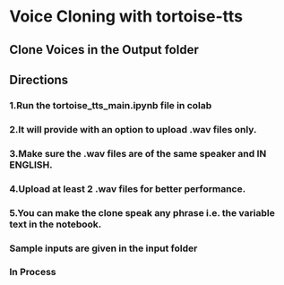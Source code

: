 # Voice Cloning with tortoise-tts
## Clone Voices in the Output folder

## Directions

### 1.Run the tortoise_tts_main.ipynb file in colab
### 2.It will provide with an option to upload .wav files only.
### 3.Make sure the .wav files are of the same speaker and IN ENGLISH. 
### 4.Upload at least 2 .wav files for better performance.
### 5.You can make the clone speak any phrase i.e. the variable text in the notebook.
### Sample inputs are given in the input folder


### In Process
